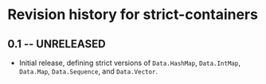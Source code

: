 # Revision history for strict-containers

## 0.1 -- UNRELEASED

- Initial release, defining strict versions of `Data.HashMap`, `Data.IntMap`,
  `Data.Map`, `Data.Sequence`, and `Data.Vector`.

